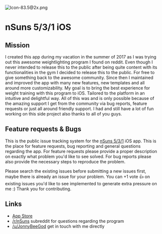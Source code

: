 ![Icon-83.5@2x.png]({{site.baseurl}}/Icon-83.5@2x.png)


# nSuns 5/3/1 iOS  

## Mission

I created this app during my vacation in the summer of 2017 as I was trying out this awesome weightlighting program I found on reddit. Even though I never intended to release this to the public after being quite content with its functionalities in the gym I decided to release this to the public. For free to give something back to the awesome community. Since then I maintained and improved the app with many new features, new templates and all around more customizability. My goal is to bring the best experience for weight training with this program to iOS. Tailored to the platform in an intuitive and delightful way. 
All of this was and is only possible because of the amazing support I get from the community via bug reports, feature requests or just all around friendly support. I had and still have a lot of fun working on this side project also thanks to all of you guys. 

## Feature requests & Bugs

This is the public issue tracking system for the [nSuns 5/3/1][1] iOS app. This is the place for feature requests, bug reporting and general questions regarding the app. For feature requests please provide a proper description on exactly what problem you'd like to see solved. For bug reports please also provide the necessary steps to reproduce the problem. 

Please search the existing issues before submitting a new issues first, maybe there is already an issue for your problem. You can +1 vote 👍 on existing issues you'd like to see implemented to generate extra pressure on me :) 
Thank you for contributing.

Links
-------------
- [App Store][1]
- [/r/nSuns][2] subreddit for questions regarding the program
- [/u/JonnyBeeGod][3] get in touch with me directly

[1]: https://itunes.apple.com/us/app/nsuns-5-3-1/id1265494052?mt=8
[2]: https://www.reddit.com/r/nSuns/
[3]: https://www.reddit.com/user/JonnyBeeGod/
